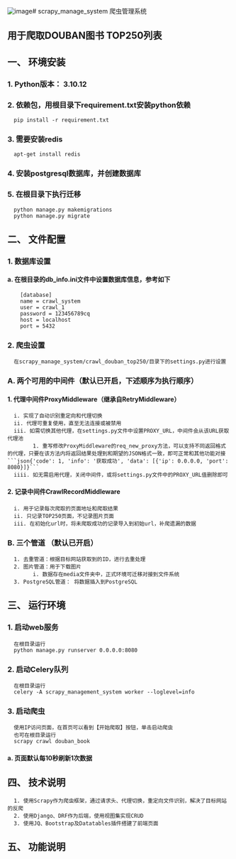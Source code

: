![image](https://github.com/Zebist/scrapy_manage_system/assets/31758228/94076116-98b0-4aa7-9aa7-829cb80eb6be)# scrapy_manage_system 爬虫管理系统
## 用于爬取DOUBAN图书 TOP250列表
## 一、 环境安装
### 1. Python版本： 3.10.12   
### 2. 依赖包，用根目录下requirement.txt安装python依赖
      pip install -r requirement.txt
### 3. 需要安装redis
      apt-get install redis
       
### 4. 安装postgresql数据库，并创建数据库
### 5. 在根目录下执行迁移
      python manage.py makemigrations
      python manage.py migrate
## 二、 文件配置
### 1. 数据库设置
#### a. 在根目录的db_info.ini文件中设置数据库信息，参考如下
        [database]
        name = crawl_system
        user = crawl_1
        password = 123456789cq
        host = localhost
        port = 5432
### 2. 爬虫设置
      在scrapy_manage_system/crawl_douban_top250/目录下的settings.py进行设置
### A. 两个可用的中间件（默认已开启，下述顺序为执行顺序）
#### 1.  代理中间件ProxyMiddleware（继承自RetryMiddleware）
      i. 实现了自动识别重定向和代理切换
      ii. 代理可重复使用，直至无法连接或被禁用
      iii. 如需切换其他代理，在settings.py文件中设置PROXY_URL，中间件会从该URL获取代理池
            1. 重写修改ProxyMiddleware的req_new_proxy方法，可以支持不同返回格式的代理，只要在该方法内将返回结果处理到和期望的JSON格式一致，即可正常和其他功能对接```json{'code': 1, 'info': '获取成功', 'data': [{'ip': 0.0.0.0, 'port': 8080}]}```
      iiii. 如无需启用代理，关闭中间件，或将settings.py文件中的PROXY_URL值删除即可
#### 2.  记录中间件CrawlRecordMiddleware
      i. 用于记录每次爬取的页面地址和爬取结果
      ii. 只记录TOP250页面，不记录图片页面
      iii. 在初始化url时，将未爬取成功的记录导入到初始url，补爬遗漏的数据
### B. 三个管道 （默认已开启）
      1. 去重管道：根据目标网站获取到的ID，进行去重处理
      2. 图片管道：用于下载图片
            i. 数据存在media文件夹中，正式环境可迁移对接到文件系统
      3. PostgreSQL管道： 将数据插入到PostgreSQL
## 三、 运行环境
### 1. 启动web服务
      在根目录运行 
      python manage.py runserver 0.0.0.0:8080
### 2. 启动Celery队列
      在根目录运行
      celery -A scrapy_management_system worker --loglevel=info
### 3. 启动爬虫
      使用IP访问页面，在首页可以看到【开始爬取】按钮，单击启动爬虫
      也可在根目录运行
      scrapy crawl douban_book
#### a. 页面默认每10秒刷新1次数据
## 四、 技术说明
      1. 使用Scrapy作为爬虫框架，通过请求头、代理切换，重定向文件识别，解决了目标网站的反爬
      2. 使用Django、DRF作为后端，使用视图集实现CRUD
      3. 使用JQ、Bootstrap及Datatables插件搭建了前端页面
## 五、 功能说明
      
        
       
